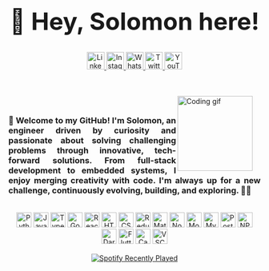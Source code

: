 <h1 align="center" style="font-size: 3rem;">👋 Hey, Solomon here!</h1>

<div align="center"> 
  <a href="https://www.linkedin.com/in/solomonasregdew" target="_blank">
    <img src="https://img.shields.io/static/v1?message=LinkedIn&logo=linkedin&label=&color=0077B5&logoColor=white&labelColor=&style=for-the-badge" height="35" alt="LinkedIn" />  
  </a> 
  <a href="https://www.instagram.com/solomon_a_hailu" target="_blank">
    <img src="https://img.shields.io/static/v1?message=Instagram&logo=instagram&label=&color=E4405F&logoColor=white&labelColor=&style=for-the-badge" height="35" alt="Instagram" /> 
  </a>  
  <a href="https://wa.me/251993704033" target="_blank">
    <img src="https://img.shields.io/static/v1?message=WhatsApp&logo=whatsapp&label=&color=25D366&logoColor=white&labelColor=&style=for-the-badge" height="35" alt="WhatsApp" /> 
  </a>
  <a href="https://twitter.com/SolomonAsregdew" target="_blank"> 
    <img src="https://img.shields.io/static/v1?message=Twitter&logo=twitter&label=&color=1DA1F2&logoColor=white&labelColor=&style=for-the-badge" height="35" alt="Twitter" />
  </a>
  <a href="https://www.youtube.com/channel/UCZCFUu66EF3j0pm_Yrm5INg" target="_blank">
    <img src="https://img.shields.io/static/v1?message=YouTube&logo=youtube&label=&color=FF0000&logoColor=white&labelColor=&style=for-the-badge" height="35" alt="YouTube" /> 
  </a>

  </div>

<br/> 
<br/>

<div style="padding: 1rem">
  <img align="right" height="150" src="https://media.giphy.com/media/vzO0Vc8b2VBLi/giphy.gif" alt="Coding gif" />
</div>

<h3 align="justify">
  👋 Welcome to my GitHub! I'm Solomon, an engineer driven by curiosity and passionate about solving challenging problems through innovative, tech-forward solutions. From full-stack development to embedded systems, I enjoy merging creativity with code. I'm always up for a new challenge, continuously evolving, building, and exploring. 🚀🔧
</h3>

<br/>

<div align="center">
  <!-- Tech Stack Icons -->
  <img src="https://cdn.jsdelivr.net/gh/devicons/devicon/icons/python/python-original.svg" height="30" alt="Python" /> 
  <img src="https://cdn.jsdelivr.net/gh/devicons/devicon/icons/javascript/javascript-original.svg" height="30" alt="JavaScript" />  
  <img src="https://cdn.jsdelivr.net/gh/devicons/devicon/icons/typescript/typescript-original.svg" height="30" alt="TypeScript" /> 
  <img src="https://cdn.jsdelivr.net/gh/devicons/devicon/icons/go/go-original.svg" height="30" alt="Go" /> 
  <img src="https://cdn.jsdelivr.net/gh/devicons/devicon/icons/react/react-original.svg" height="30" alt="React" /> 
  <img src="https://cdn.jsdelivr.net/gh/devicons/devicon/icons/html5/html5-original.svg" height="30" alt="HTML5" /> 
  <img src="https://cdn.jsdelivr.net/gh/devicons/devicon/icons/css3/css3-original.svg" height="30" alt="CSS3" /> 
  <img src="https://cdn.jsdelivr.net/gh/devicons/devicon/icons/redux/redux-original.svg" height="30" alt="Redux" /> 
  <img src="https://cdn.jsdelivr.net/gh/devicons/devicon/icons/materialui/materialui-original.svg" height="30" alt="Material UI" /> 
  <img src="https://cdn.jsdelivr.net/gh/devicons/devicon/icons/nodejs/nodejs-original.svg" height="30" alt="Node.js" /> 
  <img src="https://cdn.jsdelivr.net/gh/devicons/devicon/icons/mongodb/mongodb-original.svg" height="30" alt="MongoDB" /> 
  <img src="https://cdn.jsdelivr.net/gh/devicons/devicon/icons/mysql/mysql-original.svg" height="30" alt="MySQL" /> 
  <img src="https://cdn.jsdelivr.net/gh/devicons/devicon/icons/postgresql/postgresql-original.svg" height="30" alt="PostgreSQL" /> 
  <img src="https://cdn.jsdelivr.net/gh/devicons/devicon/icons/npm/npm-original-wordmark.svg" height="30" alt="NPM" /> 
  <img src="https://cdn.jsdelivr.net/gh/devicons/devicon/icons/dart/dart-original.svg" height="30" alt="Dart" /> 
  <img src="https://cdn.jsdelivr.net/gh/devicons/devicon/icons/flutter/flutter-original.svg" height="30" alt="Flutter" /> 
  <img src="https://cdn.jsdelivr.net/gh/devicons/devicon/icons/canva/canva-original.svg" height="30" alt="Canva" /> 
  <img src="https://cdn.jsdelivr.net/gh/devicons/devicon/icons/vscode/vscode-original.svg" height="30" alt="VSCode" /> 
</div>

<br/> 

<div align="center">
  <a href="https://open.spotify.com/user/31thbujambmapznuejd56vkp246i">
    <img src="https://spotify-recently-played-readme.vercel.app/api?user=31thbujambmapznuejd56vkp246i&count=5&unique=false" alt="Spotify Recently Played" />
  </a>
</div>
